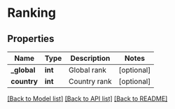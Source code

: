 # Ranking

## Properties
Name | Type | Description | Notes
------------ | ------------- | ------------- | -------------
**_global** | **int** | Global rank | [optional] 
**country** | **int** | Country rank | [optional] 

[[Back to Model list]](../README.md#documentation-for-models) [[Back to API list]](../README.md#documentation-for-api-endpoints) [[Back to README]](../README.md)


